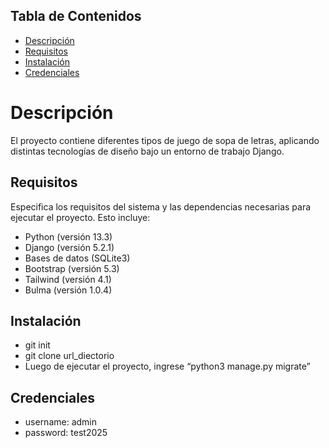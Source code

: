 ## Tabla de Contenidos

- [Descripción](#descripción)
- [Requisitos](#requisitos)
- [Instalación](#instalación)
- [Credenciales](#credenciales)

# Descripción
El proyecto contiene diferentes tipos de juego de sopa de letras, aplicando distintas tecnologías de diseño bajo un entorno de trabajo Django.

## Requisitos

Especifica los requisitos del sistema y las dependencias necesarias para ejecutar el proyecto. Esto incluye:

- Python (versión 13.3)
- Django (versión 5.2.1)
- Bases de datos (SQLite3)
- Bootstrap (versión 5.3)
- Tailwind (versión 4.1)
- Bulma (versión 1.0.4)

## Instalación

-	git init
-	git clone url_diectorio
-	Luego de ejecutar el proyecto, ingrese “python3 manage.py migrate”

## Credenciales

- username: admin
- password: test2025
